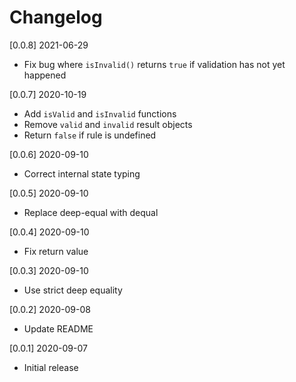# Changelog

[0.0.8] 2021-06-29

- Fix bug where `isInvalid()` returns `true` if validation has not yet happened

[0.0.7] 2020-10-19

- Add `isValid` and `isInvalid` functions
- Remove `valid` and `invalid` result objects
- Return `false` if rule is undefined

[0.0.6] 2020-09-10

- Correct internal state typing

[0.0.5] 2020-09-10

- Replace deep-equal with dequal

[0.0.4] 2020-09-10

- Fix return value

[0.0.3] 2020-09-10

- Use strict deep equality

[0.0.2] 2020-09-08

- Update README

[0.0.1] 2020-09-07

- Initial release

